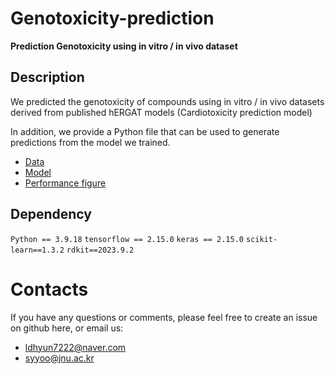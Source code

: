 # Genotoxicity-prediction

**Prediction Genotoxicity using in vitro / in vivo dataset**  




## Description

We predicted the genotoxicity of compounds using in vitro / in vivo datasets derived from published hERGAT models (Cardiotoxicity prediction model)

In addition, we provide a Python file that can be used to generate predictions from the model we trained.

- [Data](https://github.com/bmil-jnu/hERGAT/tree/main/Dataset)
- [Model](https://github.com/bmil-jnu/hERGAT/tree/main/Model/hERGAT)
- [Performance figure](https://github.com/bmil-jnu/hERGAT/tree/main/Results)


## Dependency

`Python == 3.9.18`
`tensorflow == 2.15.0`
`keras == 2.15.0`
`scikit-learn==1.3.2`
`rdkit==2023.9.2`


# Contacts

If you have any questions or comments, please feel free to create an issue on github here, or email us:

- ldhyun7222@naver.com
- syyoo@jnu.ac.kr
